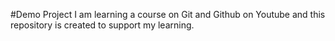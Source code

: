 #Demo Project
I am learning a course on Git and Github on Youtube and this repository is created to support my learning.
